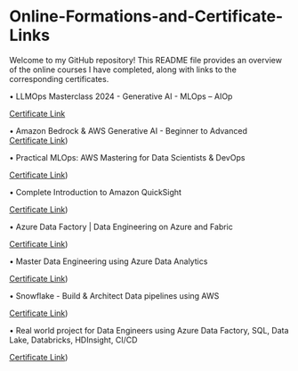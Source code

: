 # Online-Formations-and-Certificate-Links
Welcome to my GitHub repository! This README file provides an overview of the online courses I have completed, along with links to the corresponding certificates.

•	LLMOps Masterclass 2024 - Generative AI - MLOps – AIOp                                                                                   

   [ Certificate Link](https://www.udemy.com/certificate/UC-4e53b3b9-1cdb-4e91-8bc1-19de42af5be5/)
   
•	Amazon Bedrock & AWS Generative AI - Beginner to Advanced   
  [ Certificate Link](https://www.udemy.com/certificate/UC-d3b31f14-7618-4b7b-a5d5-b4c3932a6de7/))


•	Practical MLOps: AWS Mastering for Data Scientists & DevOps    

 [ Certificate Link](https://www.udemy.com/certificate/UC-d3b31f14-7618-4b7b-a5d5-b4c3932a6de7/))

•	Complete Introduction to Amazon QuickSight   

 [ Certificate Link](https://www.udemy.com/certificate/UC-93721944-fe8e-4291-80c4-423d3fbc8b05/))

•	Azure Data Factory | Data Engineering on Azure and Fabric   

 [ Certificate Link](https://www.udemy.com/certificate/UC-560cd565-ddcd-4863-a746-51ccb8e832aa/))

•	Master Data Engineering using Azure Data Analytics   

 [ Certificate Link](https://www.udemy.com/certificate/UC-b5cb4207-a082-4482-bbaa-e1f048fabf61/))

•	Snowflake - Build & Architect Data pipelines using AWS    

 [ Certificate Link](https://www.udemy.com/certificate/UC-7be25872-56b7-45ff-b460-1ed152f2311f/))

•	Real world project for Data Engineers using Azure Data Factory, SQL, Data Lake, Databricks,  HDInsight, CI/CD  

 [ Certificate Link](https://www.udemy.com/certificate/UC-279cd72f-a441-4094-84b0-674d7c3b3738/))

 

